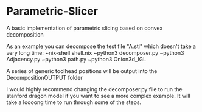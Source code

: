 # Parametric-Slicer
A basic implementation of parametric slicing based on convex decomposition

As an example you can decompose the test file "A.stl" which doesn't take a very long time:
~nix-shell shell.nix
  ~python3 decomposer.py
  ~python3 Adjacency.py
  ~python3 path.py
  ~python3 Onion3d_IGL

A series of generic toolhead positions will be output into the DecompositionOUTPUT folder

I would highly recommend changing the decomposer.py file to run the stanford dragon model if you want to see a more complex example. It will take a loooong time to run through some of the steps.
